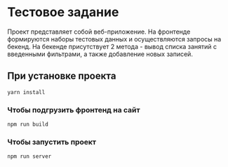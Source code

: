 # Тестовое задание

Проект представляет собой веб-приложение. На фронтенде формируются наборы тестовых данных и осуществляются запросы на бекенд.
На бекенде присутствует 2 метода - вывод списка занятий с введенными фильтрами, а также добавление новых записей.

## При установке проекта
```
yarn install
```

### Чтобы подгрузить фронтенд на сайт
```
npm run build
```

### Чтобы запустить проект
```
npm run server
```
